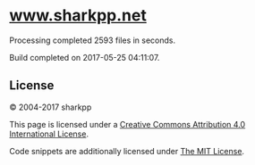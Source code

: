 # www.sharkpp.net

Processing completed 2593 files in  seconds.

Build completed on 2017-05-25 04:11:07.

## License

&copy; 2004-2017 sharkpp

This page is licensed under a [Creative Commons Attribution 4.0 International License](http://creativecommons.org/licenses/by/4.0/).

Code snippets are additionally licensed under [The MIT License](http://opensource.org/licenses/MIT).
